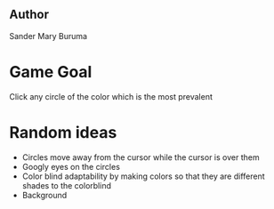 ## Author
Sander Mary Buruma

# Game Goal
Click any circle of the color which is the most prevalent

# Random ideas
- Circles move away from the cursor while the cursor is over them
- Googly eyes on the circles
- Color blind adaptability by making colors so that they are different shades to the colorblind
- Background